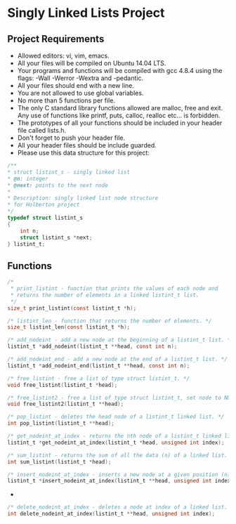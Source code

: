 # Singly Linked Lists Project

## Project Requirements
* Allowed editors: vi, vim, emacs.
* All your files will be compiled on Ubuntu 14.04 LTS.
* Your programs and functions will be compiled with gcc 4.8.4 using the flags:
  -Wall -Werror -Wextra and -pedantic.
* All your files should end with a new line.
* You are not allowed to use global variables.
* No more than 5 functions per file.
* The only C standard library functions allowed are malloc, free and exit.
  Any use of functions like printf, puts, calloc, realloc etc... is forbidden.
* The prototypes of all your functions should be included
  in your header file called lists.h.
* Don't forget to push your header file.
* All your header files should be include guarded.
* Please use this data structure for this project:

```c
/**
* struct listint_s - singly linked list
* @n: integer
* @next: points to the next node
*
* Description: singly linked list node structure
* for Holberton project
*/
typedef struct listint_s
{
	int n;
	struct listint_s *next;
} listint_t;
```

## Functions
```c
/*
 * print_listint - function that prints the values of each node and
 * returns the number of elements in a linked listint_t list.
 */
size_t print_listint(const listint_t *h);
```

```c
/* listint_len - function that returns the number of elements. */
size_t listint_len(const listint_t *h);
```

```c
/* add_nodeint - add a new node at the beginning of a listint_t list. */
listint_t *add_nodeint(listint_t **head, const int n);
```

```c
/* add_nodeint_end - add a new node at the end of a listint_t list. */
listint_t *add_nodeint_end(listint_t **head, const int n);
```

```c
/* free_listint - free a list of type struct listint_t. */
void free_listint(listint_t *head);
```

```c
/* free_listint2 - free a list of type struct listint_t, set node to NULL. */
void free_listint2(listint_t **head);
```

```c
/* pop_listint - deletes the head node of a listint_t linked list. */
int pop_listint(listint_t **head);
```

```c
/* get_nodeint_at_index - returns the nth node of a listint_t linked list. */
listint_t *get_nodeint_at_index(listint_t *head, unsigned int index);
```

```c
/* sum_listint - returns the sum of all the data (n) of a linked list. */
int sum_listint(listint_t *head);
```

```c
/* insert_nodeint_at_index - inserts a new node at a given position (n). */
listint_t *insert_nodeint_at_index(listint_t **head, unsigned int index, int n);

```
*
```c
/* delete_nodeint_at_index - deletes a node at index of a linked list. */
int delete_nodeint_at_index(listint_t **head, unsigned int index);
```